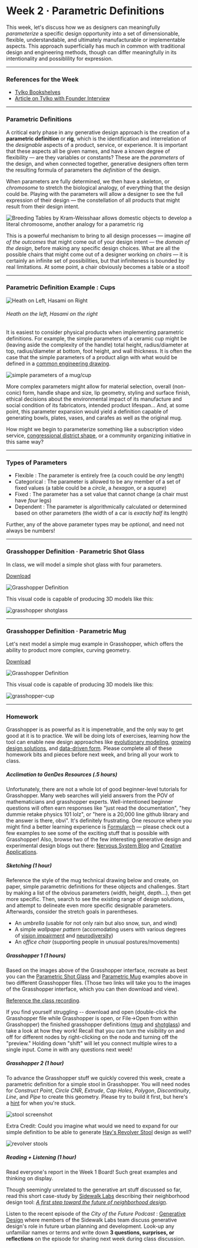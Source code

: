 # Week 2 · Parametric Definitions

This week, let's discuss how we as designers can meaningfully *parameterize* a specific design opportunity into a set of dimensionable, flexible, understandable, and ultimately manufacturable or implementable aspects. This approach superficially has much in common with traditional design and engineering methods, though can differ meaningfully in its intentionality and possiblility for expression.

-----

### References for the Week

- [Tylko Bookshelves](https://tylko.com)
- [Article on Tylko with Founder Interview](https://www.curbed.com/2015/6/24/9946872/tylko-furniture-app-augmented-reality)

-----

### Parametric Definitions

A critical early phase in any generative design approach is the creation of a **parametric definition** or **rig**, which is the identification and interrelation of the *designable* aspects of a product, service, or experience. It is important that these aspects all be given names, and have a known degree of flexibility — are they variables or constants? These are the *parameters* of the design, and when connected together, generative designers often term the resulting formula of parameters the *definition* of the design.

When parameters are fully determined, we then have a skeleton, or *chromosome* to stretch the biological analogy, of everything that the design could be. Playing with the parameters will allow a designer to see the full expression of their design — the constellation of all products that might result from their design intent.

![Breeding Tables by Kram-Weisshaar allows domestic objects to develop a literal chromosome, another analogy for a parametric rig](http://www.kramweisshaar.com/media/projects/breeding_tables/KRAM_WEISSHAAR_BREEDINGTABLES_Algorithm_Output_Diversity.jpg)

This is a powerful mechanism to bring to all design processes — imagine *all of the outcomes* that might come out of your design intent — the *domain of the design*, before making any specific design choices. What are all the possible chairs that might come out of a designer working on *chairs* — it is certainly an infinite set of possibilities, but that infiniteness is bounded by real limitations. At some point, a chair obviously becomes a table or a stool! 

-----

### Parametric Definition Example : Cups

![Heath on Left, Hasami on Right](heath-hasami.jpg)

###### Heath on the left, Hasami on the right ######

It is easiest to consider physical products when implementing parametric definitions. For example, the simple parameters of a ceramic cup might be (leaving aside the complexity of the handle) total height, radius/diameter at top, radius/diameter at bottom, foot height, and wall thickness. It is often the case that the simple parameters of a product align with what would be defined in a [common engineering drawing](http://www.loc.gov/pictures/search/?st=grid&co=ade).

![simple parameters of a mug/cup](cup.png)

More complex parameters might allow for material selection, overall (non-conic) form, handle shape and size, lip geometry, styling and surface finish, ethical decisions about the  environmental impact of its manufacture and social condition of its fabricators, intended product lifespan... And, at some point, this parameter expansion would yield a definition capable of generating bowls, plates, vases, and carafes as well as the original mug.

How might we begin to parameterize something like a subscription video service, [congressional district shape](http://autoredistrict.org), or a community organizing initiative in this same way?

-----

### Types of Parameters

- Flexible : The parameter is entirely free (a couch could be *any* length)
- Categorical : The parameter is allowed to be any member of a set of fixed values (a table could be a *circle*, a *hexagon*, or a *square*)
- Fixed : The parameter has a set value that cannot change (a chair must have *four* legs)
- Dependent : The parameter is algorithmically calculated or determined based on other parameters (the width of a car is *exactly half* its length)

Further, any of the above parameter types may be *optional*, and need not always be numbers!

-----

### Grasshopper Definition · Parametric Shot Glass

In class, we will model a simple shot glass with four parameters.

[Download](shotglass-definition.gh)

![Grasshopper Definition](shotglass-grasshopper.png)

This visual code is capable of producing 3D models like this:

![grasshopper shotglass](shotglass-screenshot.png)

-----

### Grasshopper Definition · Parametric Mug

Let's next model a simple mug example in Grasshopper, which offers the ability to product more complex, curving geometry.

[Download](cup-definition.gh)

![Grasshopper Definition](cup-grasshopper.png)

This visual code is capable of producing 3D models like this:

![grasshopper-cup](cup-screenshot.png)

-----

### Homework

Grasshopper is as powerful as it is impenetrable, and the only way to get good at it is to practice. We will be doing lots of exercises, learning how the tool can enable new design approaches like [evolutionary modeling](http://www.kramweisshaar.com/projects/breeding-tables), [growing design solutions](http://arandalasch.com), and [data-driven form](https://www.adriensegal.com). Please complete all of these homework bits and pieces before next week, and bring all your work to class.

##### Acclimation to GenDes Resources (.5 hours)

Unfortunately, there are not a whole lot of good beginner-level tutorials for Grasshopper. Many web searches will yield answers from the POV of mathematicians and grasshopper experts. Well-intentioned beginner questions will often earn responses like "just read the documentation", "hey dummie retake physics 101 lolz", or "here is a 20,000 line github library and the answer is there, obvi". It's definitely frustrating. One resource where you might find a better learning experience is [Formularch](http://formularch.blogspot.com) — please check out a few examples to see some of the exciting stuff that is possible with Grasshopper! Also, browse two of the few interesting generative design and experimental design blogs out there: [Nervous System Blog](https://n-e-r-v-o-u-s.com/blog/) and [Creative Applications](http://www.creativeapplications.net). 

##### Sketching (1 hour)

Reference the style of the mug technical drawing below and create, on paper, simple parametric definitions for these objects and challenges. Start by making a list of the obvious parameters (width, height, depth...), then get more specific. Then, search to see the existing range of design solutions, and attempt to delineate even more specific designable parameters. Afterwards, consider the stretch goals in parentheses.
	
- An *umbrella* (usable for not only rain but also snow, sun, and wind)
- A simple *wallpaper pattern* (accomodating users with various degrees of [vision impairment](https://en.wikipedia.org/wiki/Color_blindness) and [neurodiversity](https://en.wikipedia.org/wiki/Neurodiversity))
- An *office chair* (supporting people in unusual postures/movements)

##### Grasshopper 1 (1 hours)

Based on the images above of the Grasshopper interface, recreate as best you can the [Parametric Shot Glass](shotglass-grasshopper.png) and [Parametric Mug](cup-grasshopper.png) examples above in two different Grasshopper files. (Those two links will take you to the images of the Grasshopper interface, which you can then download and view).

[Reference the class recording](https://drive.google.com/drive/u/2/folders/1HNXY3NQoNRvvJG3QXfBk_TA7wyrBwng7).

If you find yourself struggling -- download and open (double-click the Grasshopper file while Grasshopper is open, or File->Open from within Grasshopper) the finished grasshopper definitions ([mug](cup-definition.gh) and [shotglass](shotglass-definition.gh)) and take a look at how they work! Recall that you can turn the visibility on and off for different nodes by right-clicking on the node and turning off the "preview." Holding down "shift" will let you connect multiple wires to a single input. Come in with any questions next week! 

##### Grasshopper 2 (1 hour)

To advance the Grasshopper stuff we quickly covered this week, create a parametric definition for a simple stool in Grasshopper. You will need nodes for *Construct Point*, *Circle CNR*, *Extrude*, *Cap Holes*, *Polygon*, *Discontinuity*, *Line*,  and *Pipe* to create this geometry. Please try to build it first, but here's a [hint](stool-grasshopper.png) for when you're stuck.

![stool screenshot](stool-screenshot.png)

Extra Credit: Could you imagine what would we need to expand for our simple definition to be able to generate [Hay's Revolver Stool](https://us.hay.com/furniture/seating/stools/revolver-stool/2514862.html?lang=en_US#lang=en_US&start=9) design as well?

![revolver stools](stools.jpg)

##### Reading + Listening (1 hour)

Read everyone's report in the Week 1 Board! Such great examples and thinking on display.

Though seemingly unrelated to the generative art stuff discussed so far, read this short case-study by [Sidewalk Labs](https://sidewalklabs.com) describing their neighborhood design tool: [*A first step toward the future of neighborhood design*](https://www.sidewalklabs.com/blog/a-first-step-toward-the-future-of-neighborhood-design/).

Listen to the recent episode of the *City of the Future Podcast* : [Generative Design](https://cityofthefuture.libsyn.com/generative-design) where members of the Sidewalk Labs team discuss generative design's role in future urban planning and development. Look-up any unfamiliar names or terms and write down **3 questions, surprises, or reflections** on the episode for sharing next week during class discussion.
